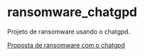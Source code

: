 # ransomware_chatgpd
Projeto de ransomware usando o chatgpd. 

[Proposta de ransomware com o chatgpd](https://medium.com/@robertocoliver/proposta-de-ransomware-com-o-chatgpd-8177c3eb211b)<br />
